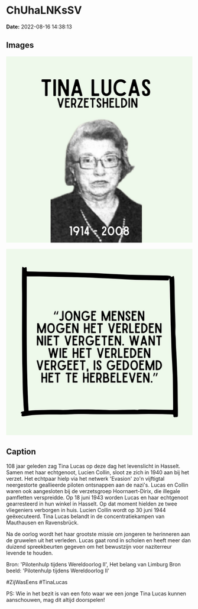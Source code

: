 # ChUhaLNKsSV

**Date:** 2022-08-16 14:38:13

## Images

![Image](../images_posts_json/ChUhaLNKsSV_0.jpg)

![Image](../images_posts_json/ChUhaLNKsSV_1.jpg)

## Caption

108 jaar geleden zag Tina Lucas op deze dag het levenslicht in Hasselt. Samen met haar echtgenoot, Lucien Collin, sloot ze zich in 1940 aan bij het verzet. Het echtpaar hielp via het netwerk 'Evasion' zo'n vijftigtal neergestorte geallieerde piloten ontsnappen aan de nazi's. Lucas en Collin waren ook aangesloten bij de verzetsgroep Hoornaert-Dirix, die illegale pamfletten verspreidde. Op 18 juni 1943 worden Lucas en haar echtgenoot gearresteerd in hun winkel in Hasselt. Op dat moment hielden ze twee vliegeniers verborgen in huis. Lucien Collin wordt op 30 juni 1944 geëxecuteerd. Tina Lucas belandt in de concentratiekampen van Mauthausen en Ravensbrück. 

Na de oorlog wordt het haar grootste missie om jongeren te herinneren aan de gruwelen uit het verleden. Lucas gaat rond in scholen en heeft meer dan duizend spreekbeurten gegeven om het bewustzijn voor naziterreur levende te houden. 

Bron: 'Pilotenhulp tijdens Wereldoorlog II', Het belang van Limburg
Bron beeld: 'Pilotenhulp tijdens Wereldoorlog II'

#ZijWasEens #TinaLucas 

PS: Wie in het bezit is van een foto waar we een jonge Tina Lucas kunnen aanschouwen, mag dit altijd doorspelen!

